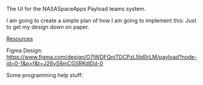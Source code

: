 The UI for the NASASpaceApps Payload teams system. 


I am going to create a simple plan of how I am going to implement this:
Just to get my design down on paper. 

<u>Resources</u>

Figma Design: https://www.figma.com/design/O7lWDFQniTDCPzL5b6IrLM/payload?node-id=0-1&p=f&t=J26yS6mCGSRKdlDd-0 

Some programming help stuff:
